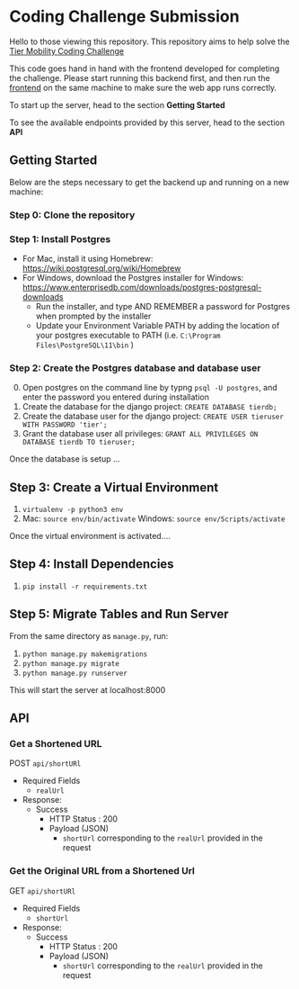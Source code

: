 # Coding Challenge Submission

Hello to those viewing this repository. This repository aims to help solve the [Tier Mobility Coding Challenge](https://github.com/TierMobility/frontend-challenge/tree/feat/fullstack-challange#coding-challenge-)

This code goes hand in hand with the frontend developed for completing the challenge. Please start running this backend first, and then run the [frontend](https://github.com/mgomez05/TierMobilityCodingChallenge) on the same machine to make sure the web app runs correctly.

To start up the server, head to the section **Getting Started**

To see the available endpoints provided by this server, head to the section **API**

## Getting Started 

Below are the steps necessary to get the backend up and running on a new machine:

### Step 0: Clone the repository

### Step 1: Install Postgres

- For Mac, install it using Homebrew: https://wiki.postgresql.org/wiki/Homebrew
- For Windows, download the Postgres installer for Windows: https://www.enterprisedb.com/downloads/postgres-postgresql-downloads
   - Run the installer, and type AND REMEMBER a password for Postgres when prompted by the installer
   - Update your Environment Variable PATH by adding the location of your postgres executable to PATH (i.e. `C:\Program Files\PostgreSQL\11\bin` )

### Step 2: Create the Postgres database and database user

0. Open postgres on the command line by typng `psql -U postgres`, and enter the password you entered during installation
1. Create the database for the django project: `CREATE DATABASE tierdb;`
2. Create the database user for the django project: `CREATE USER tieruser WITH PASSWORD 'tier';`
3. Grant the database user all privileges: `GRANT ALL PRIVILEGES ON DATABASE tierdb TO tieruser;`

Once the database is setup ... 

## Step 3: Create a Virtual Environment  

1. `virtualenv -p python3 env`
2. Mac: `source env/bin/activate`
   Windows: `source env/Scripts/activate`
   
Once the virtual environment is activated.... 

## Step 4: Install Dependencies

1. `pip install -r requirements.txt `

## Step 5: Migrate Tables and Run Server

From the same directory as `manage.py`, run: 

1. `python manage.py makemigrations`
2. `python manage.py migrate`
3. `python manage.py runserver`

This will start the server at localhost:8000 

## API

### Get a Shortened URL
POST `api/shortURl`
- Required Fields
    - `realUrl`
- Response: 
    - Success
        - HTTP Status : 200
        - Payload (JSON)
            - `shortUrl` corresponding to the `realUrl` provided in the request

### Get the Original URL from a Shortened Url
GET `api/shortURl`
- Required Fields
    - `shortUrl`
- Response: 
    - Success
        - HTTP Status : 200
        - Payload (JSON)
            - `shortUrl` corresponding to the `realUrl` provided in the request